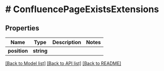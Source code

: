 # # ConfluencePageExistsExtensions

## Properties

Name | Type | Description | Notes
------------ | ------------- | ------------- | -------------
**position** | **string** |  | 

[[Back to Model list]](../../README.md#documentation-for-models) [[Back to API list]](../../README.md#documentation-for-api-endpoints) [[Back to README]](../../README.md)


